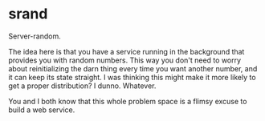 # srand
Server-random.

The idea here is that you have a service running in the background that provides you with random numbers. This way you don't need to worry about reinitializing the darn thing every time you want another number, and it can keep its state straight. I was thinking this might make it more likely to get a proper distribution? I dunno. Whatever.

You and I both know that this whole problem space is a flimsy excuse to build a web service.
